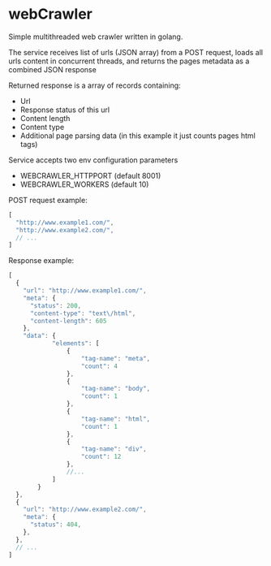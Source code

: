 # webCrawler
Simple multithreaded web crawler written in golang.

The service receives list of urls (JSON array) from a POST request, loads all urls content in concurrent threads, and returns the pages metadata as a combined JSON response 

Returned response is a array of records containing:
 - Url
 - Response status of this url
 - Content length
 - Content type
 - Additional page parsing data (in this example it just counts pages html tags)

Service accepts two env configuration parameters 
 - WEBCRAWLER_HTTPPORT (default 8001)
 - WEBCRAWLER_WORKERS (default 10)

POST request example:
```js
[
  "http://www.example1.com/",
  "http://www.example2.com/",
  // ...
]
```
Response example:
```js
[
  {
    "url": "http://www.example1.com/",
    "meta": {
      "status": 200,
      "content-type": "text\/html",
      "content-length": 605
    },
    "data": {
            "elements": [
                {
                    "tag-name": "meta",
                    "count": 4
                },
                {
                    "tag-name": "body",
                    "count": 1
                },
                {
                    "tag-name": "html",
                    "count": 1
                },
                {
                    "tag-name": "div",
                    "count": 12
                },
                //...                
            ]
        }
  },
  {
    "url": "http://www.example2.com/",
    "meta": {
      "status": 404,
    },
  },
  // ...
]
```
